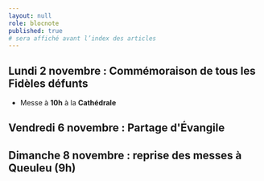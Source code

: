 ```yaml
---
layout: null
role: blocnote
published: true
# sera affiché avant l’index des articles
---
```


## Lundi 2 novembre : Commémoraison de tous les Fidèles défunts

- Messe à **10h** à la **Cathédrale**

## Vendredi 6 novembre : Partage d'Évangile

## Dimanche 8 novembre : reprise des messes à Queuleu (9h)
